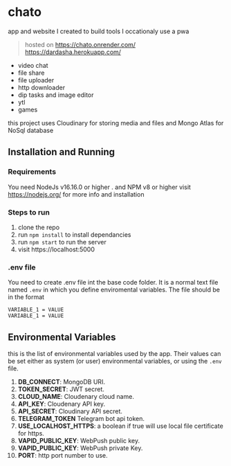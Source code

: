 # chato
app and website I created to  build tools I occationaly use
a pwa

> hosted on
> https://chato.onrender.com/
> https://dardasha.herokuapp.com/

* video chat
* file share
* file uploader
* http downloader
* dip tasks and image editor
* ytl
* games

this project uses Cloudinary for storing media and files and Mongo Atlas for NoSql database

## Installation and Running

### Requirements
 You need NodeJs v16.16.0 or higher . and NPM v8 or higher visit https://nodejs.org/ for more info and installation

 ### Steps to run
1. clone the repo
2. run  `npm install` to install dependancies
3. run `npm start` to run the server
4. visit https://localhost:5000 

### .env file 
You need to create .env file int the base code folder. It is a normal text file named `.env` in which you define enviromental variables. The file should be in the format 
```
VARIABLE_1 = VALUE
VARIABLE_1 = VALUE   
```

## Environmental Variables
this is the list of environmental variables used by the app. Their  values can be set either as system (or user) environmental variables, or using the `.env` file.

1. **DB_CONNECT**: MongoDB URI.
2. **TOKEN_SECRET**: JWT secret.
3. **CLOUD_NAME**: Cloudenary cloud name.
4. **API_KEY**: Cloudenary API key.
5. **API_SECRET**: Cloudinary API secret.
6. **TELEGRAM_TOKEN** Telegram bot api token.
7. **USE_LOCALHOST_HTTPS**: a boolean if true will use local file certificate for https.
8. **VAPID_PUBLIC_KEY**: WebPush public key.
9. **VAPID_PUBLIC_KEY**: WebPush private Key.
10. **PORT**: http port number to use.



